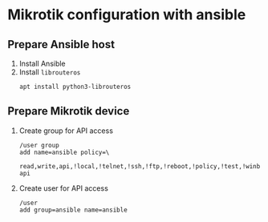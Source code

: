 # Mikrotik configuration with ansible
## Prepare Ansible host
1. Install Ansible
1. Install  `librouteros`
    ```
    apt install python3-librouteros
    ```
## Prepare Mikrotik device
1. Create group for API access
    ```
    /user group
    add name=ansible policy=\
        read,write,api,!local,!telnet,!ssh,!ftp,!reboot,!policy,!test,!winbox,!password,!web,!sniff,!sensitive,!romon,!rest-api
    ```
1. Create user for API access
    ```
    /user
    add group=ansible name=ansible
    ```
